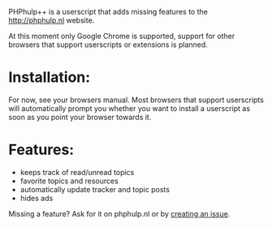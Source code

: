 PHPhulp++ is a userscript that adds missing features to the http://phphulp.nl website.

At this moment only Google Chrome is supported, support for other browsers that support userscripts or extensions is planned.

# Installation:
For now, see your browsers manual. Most browsers that support userscripts will automatically prompt you whether you want to install a userscript as soon as you point your browser towards it.

# Features:
- keeps track of read/unread topics
- favorite topics and resources
- automatically update tracker and topic posts
- hides ads

Missing a feature? Ask for it on phphulp.nl or by [creating an issue](http://github.com/jelmervdl/phphulppp/issues).
